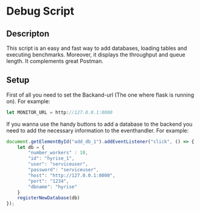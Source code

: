 # Debug Script

## Descripton 

This script is an easy and fast way to add databases, loading tables and executing benchmarks. 
Moreover, it displays the throughput and queue length. It complements great Postman. 


## Setup

First of all you need to set the Backand-url (The one where flask is running on). For example: 

```js
let MONITOR_URL = http://127.0.0.1:8000
```

If you wanna use the handy buttons to add a database to the backend you need to add the necessary information to the 
eventhandler. For example:

```js
document.getElementById("add_db_1").addEventListener("click", () => {
    let db = {
        "number_workers" : 10,
        "id": "hyrise_1",
        "user": "serviceuser",
        "password": "serviceuser",
        "host": "http://127.0.0.1:8000",
        "port": "1234",
        "dbname": "hyrise"
    }
    registerNewDatabase(db)       
});
```
